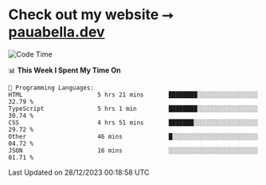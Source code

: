 # Check out my website ⭢ [pauabella.dev](https://pauabella.dev)

<!--START_SECTION:waka-->
![Code Time](http://img.shields.io/badge/Code%20Time-2%2C816%20hrs%2051%20mins-blue)

📊 **This Week I Spent My Time On** 

```text
💬 Programming Languages: 
HTML                     5 hrs 21 mins       ████████░░░░░░░░░░░░░░░░░   32.79 % 
TypeScript               5 hrs 1 min         ████████░░░░░░░░░░░░░░░░░   30.74 % 
CSS                      4 hrs 51 mins       ███████░░░░░░░░░░░░░░░░░░   29.72 % 
Other                    46 mins             █░░░░░░░░░░░░░░░░░░░░░░░░   04.72 % 
JSON                     16 mins             ░░░░░░░░░░░░░░░░░░░░░░░░░   01.71 % 
```


 Last Updated on 28/12/2023 00:18:58 UTC
<!--END_SECTION:waka-->
